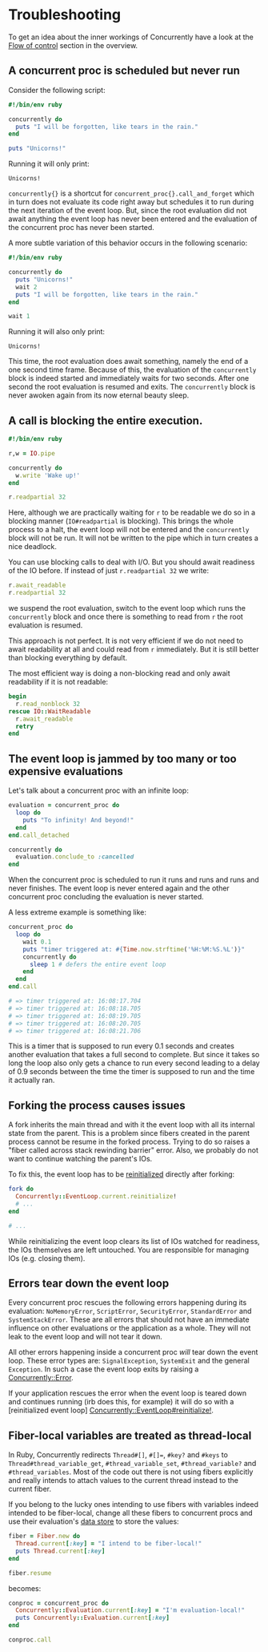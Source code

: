 # Troubleshooting

To get an idea about the inner workings of Concurrently have a look at the
[Flow of control][] section in the overview.

## A concurrent proc is scheduled but never run

Consider the following script:

```ruby
#!/bin/env ruby

concurrently do
  puts "I will be forgotten, like tears in the rain."
end

puts "Unicorns!"
```

Running it will only print:

```
Unicorns!
```

`concurrently{}` is a shortcut for `concurrent_proc{}.call_and_forget`
which in turn does not evaluate its code right away but schedules it to run
during the next iteration of the event loop. But, since the root evaluation did
not await anything the event loop has never been entered and the evaluation of
the concurrent proc has never been started.

A more subtle variation of this behavior occurs in the following scenario:

```ruby
#!/bin/env ruby

concurrently do
  puts "Unicorns!"
  wait 2
  puts "I will be forgotten, like tears in the rain."
end

wait 1
```

Running it will also only print:

```
Unicorns!
```

This time, the root evaluation does await something, namely the end of a one
second time frame. Because of this, the evaluation of the `concurrently` block
is indeed started and immediately waits for two seconds. After one second the
root evaluation is resumed and exits. The `concurrently` block is never awoken
again from its now eternal beauty sleep.

## A call is blocking the entire execution.

```ruby
#!/bin/env ruby

r,w = IO.pipe

concurrently do
  w.write 'Wake up!'
end

r.readpartial 32
```

Here, although we are practically waiting for `r` to be readable we do so in a
blocking manner (`IO#readpartial` is blocking). This brings the whole process
to a halt, the event loop will not be entered and the `concurrently` block will
not be run. It will not be written to the pipe which in turn creates a nice
deadlock.

You can use blocking calls to deal with I/O. But you should await readiness of
the IO before. If instead of just `r.readpartial 32` we write:

```ruby
r.await_readable
r.readpartial 32
```

we suspend the root evaluation, switch to the event loop which runs the
`concurrently` block and once there is something to read from `r` the root
evaluation is resumed.

This approach is not perfect. It is not very efficient if we do not need to
await readability at all and could read from `r` immediately. But it is still
better than blocking everything by default.

The most efficient way is doing a non-blocking read and only await readability
if it is not readable:

```ruby
begin
  r.read_nonblock 32
rescue IO::WaitReadable
  r.await_readable
  retry
end
```

## The event loop is jammed by too many or too expensive evaluations

Let's talk about a concurrent proc with an infinite loop:

```ruby
evaluation = concurrent_proc do
  loop do
    puts "To infinity! And beyond!"
  end
end.call_detached

concurrently do
  evaluation.conclude_to :cancelled
end
```

When the concurrent proc is scheduled to run it runs and runs and runs and
never finishes. The event loop is never entered again and the other concurrent
proc concluding the evaluation is never started.

A less extreme example is something like:

```ruby
concurrent_proc do
  loop do
    wait 0.1
    puts "timer triggered at: #{Time.now.strftime('%H:%M:%S.%L')}"
    concurrently do
      sleep 1 # defers the entire event loop
    end
  end
end.call

# => timer triggered at: 16:08:17.704
# => timer triggered at: 16:08:18.705
# => timer triggered at: 16:08:19.705
# => timer triggered at: 16:08:20.705
# => timer triggered at: 16:08:21.706
```

This is a timer that is supposed to run every 0.1 seconds and creates another
evaluation that takes a full second to complete. But since it takes so long the
loop also only gets a chance to run every second leading to a delay of 0.9
seconds between the time the timer is supposed to run and the time it actually
ran.

## Forking the process causes issues

A fork inherits the main thread and with it the event loop with all its
internal state from the parent. This is a problem since fibers created in
the parent process cannot be resume in the forked process. Trying to do so
raises a "fiber called across stack rewinding barrier" error. Also, we
probably do not want to continue watching the parent's IOs.

To fix this, the event loop has to be [reinitialized][Concurrently::EventLoop#reinitialize!]
directly after forking:

```ruby
fork do
  Concurrently::EventLoop.current.reinitialize!
  # ...
end

# ...
```

While reinitializing the event loop clears its list of IOs watched for
readiness, the IOs themselves are left untouched. You are responsible for
managing IOs (e.g. closing them).

## Errors tear down the event loop
  
Every concurrent proc rescues the following errors happening during its
evaluation: `NoMemoryError`, `ScriptError`, `SecurityError`, `StandardError`
and `SystemStackError`. These are all errors that should not have an immediate
influence on other evaluations or the application as a whole. They will not
leak to the event loop and will not tear it down.

All other errors happening inside a concurrent proc *will* tear down the
event loop. These error types are: `SignalException`, `SystemExit` and the
general `Exception`. In such a case the event loop exits by raising a
[Concurrently::Error][].

If your application rescues the error when the event loop is teared down
and continues running (irb does this, for example) it will do so with a
[reinitialized event loop] [Concurrently::EventLoop#reinitialize!].

## Fiber-local variables are treated as thread-local

In Ruby, Concurrently redirects `Thread#[]`, `#[]=`, `#key?` and `#keys` to
`Thread#thread_variable_get`, `#thread_variable_set`, `#thread_variable?` and
`#thread_variables`. Most of the code out there is not using fibers explicitly
and really intends to attach values to the current thread instead to the
current fiber.

If you belong to the lucky ones intending to use fibers with variables indeed
intended to be fiber-local, change all these fibers to concurrent procs and use
their evaluation's [data store][Concurrently::Proc::Evaluation#brackets] to store
the values:

```ruby
fiber = Fiber.new do
  Thread.current[:key] = "I intend to be fiber-local!"
  puts Thread.current[:key]
end

fiber.resume
```

becomes:

```ruby
conproc = concurrent_proc do
  Concurrently::Evaluation.current[:key] = "I'm evaluation-local!"
  puts Concurrently::Evaluation.current[:key]
end

conproc.call
```


[Flow of control]: http://www.rubydoc.info/github/christopheraue/m-ruby-concurrently/file/guides/Overview.md#Flow+of+control
[Concurrently::EventLoop#reinitialize!]: http://www.rubydoc.info/github/christopheraue/m-ruby-concurrently/Concurrently/EventLoop#reinitialize!-instance_method
[Concurrently::Error]: http://www.rubydoc.info/github/christopheraue/m-ruby-concurrently/Concurrently/Error
[Concurrently::Proc::Evaluation#brackets]: http://www.rubydoc.info/github/christopheraue/m-ruby-concurrently/Concurrently/Proc/Evaluation#%5B%5D-instance_method